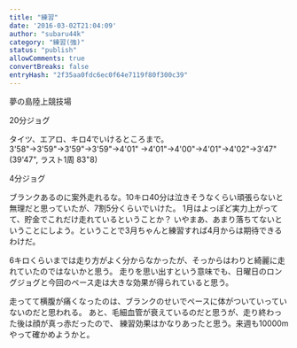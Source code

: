 ```yaml
---
title: "練習"
date: '2016-03-02T21:04:09'
author: "subaru44k"
category: "練習(強)"
status: "publish"
allowComments: true
convertBreaks: false
entryHash: "2f35aa0fdc6ec0f64e7119f80f300c39"
---
```

夢の島陸上競技場

20分ジョグ

タイツ、エアロ、キロ4でいけるところまで。
3'58"→3'59"→3'59"→3'59"→4'01"
→4'01"→4'00"→4'01"→4'02"→3'47"
(39'47", ラスト1周 83"8)

4分ジョグ

ブランクあるのに案外走れるな。10キロ40分は泣きそうなくらい頑張らないと無理だと思っていたが、7割5分くらいでいけた。
1月はよっぽど実力上がってて、貯金でこれだけ走れているということか？
いやまあ、あまり落ちてないということにしよう。ということで3月ちゃんと練習すれば4月からは期待できるわけだ。

6キロくらいまでは走り方がよく分からなかったが、そっからはわりと綺麗に走れていたのではないかと思う。
走りを思い出すという意味でも、日曜日のロングジョグと今回のペース走は大きな効果が得られていると思う。

走ってて横腹が痛くなったのは、ブランクのせいでペースに体がついていっていないのだと思われる。
あと、毛細血管が衰えているのだと思うが、走り終わった後は顔が真っ赤だったので、
練習効果はかなりあったと思う。来週も10000mやって確かめようかと。
